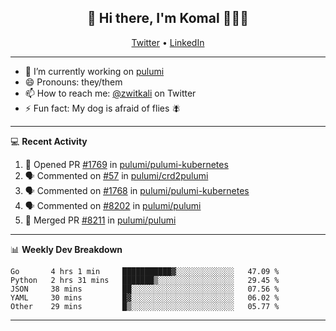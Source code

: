 <h2 align="center"> 👋 Hi there, I'm Komal 🧑🏾‍💻 </h2>
<p align="center">
    <a href="https://twitter.com/zwitkali">Twitter</a> •
    <a href="https://www.linkedin.com/in/komal-ali/">LinkedIn</a>
</p>

--------

- 🔭 I’m currently working on [pulumi](https://github.com/pulumi/pulumi)
- 😄 Pronouns: they/them
- 📫 How to reach me: [@zwitkali](https://twitter.com/zwitkali) on Twitter
- ⚡ Fun fact: My dog is afraid of flies 🪰

--------
💻 **Recent Activity**

<!--START_SECTION:activity-->
1. 💪 Opened PR [#1769](https://github.com/pulumi/pulumi-kubernetes/pull/1769) in [pulumi/pulumi-kubernetes](https://github.com/pulumi/pulumi-kubernetes)
2. 🗣 Commented on [#57](https://github.com/pulumi/crd2pulumi/issues/57) in [pulumi/crd2pulumi](https://github.com/pulumi/crd2pulumi)
3. 🗣 Commented on [#1768](https://github.com/pulumi/pulumi-kubernetes/issues/1768) in [pulumi/pulumi-kubernetes](https://github.com/pulumi/pulumi-kubernetes)
4. 🗣 Commented on [#8202](https://github.com/pulumi/pulumi/issues/8202) in [pulumi/pulumi](https://github.com/pulumi/pulumi)
5. 🎉 Merged PR [#8211](https://github.com/pulumi/pulumi/pull/8211) in [pulumi/pulumi](https://github.com/pulumi/pulumi)
<!--END_SECTION:activity-->

--------

📊 **Weekly Dev Breakdown**
<!--START_SECTION:waka-->
```text
Go       4 hrs 1 min     ███████████▓░░░░░░░░░░░░░   47.09 % 
Python   2 hrs 31 mins   ███████▒░░░░░░░░░░░░░░░░░   29.45 % 
JSON     38 mins         ██░░░░░░░░░░░░░░░░░░░░░░░   07.56 % 
YAML     30 mins         █▓░░░░░░░░░░░░░░░░░░░░░░░   06.02 % 
Other    29 mins         █▒░░░░░░░░░░░░░░░░░░░░░░░   05.77 % 
```
<!--END_SECTION:waka-->

--------